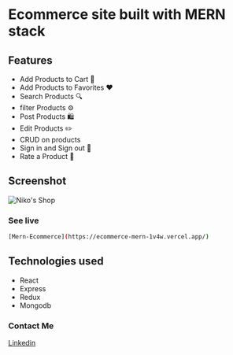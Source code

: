 # Ecommerce site built with MERN stack 

## Features

- Add Products to Cart 🛒
- Add Products to Favorites ❤
- Search Products 🔍
- filter Products ⚙️
- Post Products 🛍️
- Edit Products ✏️
- CRUD on products
- Sign in and Sign out 👤
- Rate a Product 🌟

## Screenshot
![Niko's Shop](https://nikos-portfolio.vercel.app/_next/image?url=%2Fimages%2Fecommerce-mern.png&w=640&q=75)


### See live 
```sh
[Mern-Ecommerce](https://ecommerce-mern-1v4w.vercel.app/)

```
## Technologies used
- React
- Express
- Redux
- Mongodb


### Contact Me
[Linkedin](https://www.linkedin.com/in/nikodimos-jemaneh-a1bb71234/)

